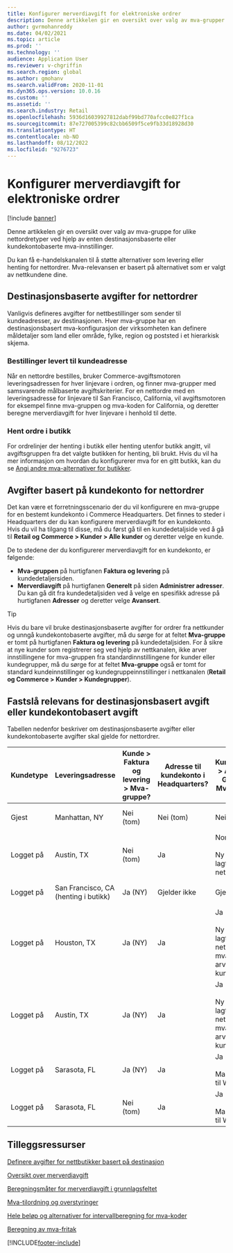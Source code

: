 ```yaml
---
title: Konfigurer merverdiavgift for elektroniske ordrer
description: Denne artikkelen gir en oversikt over valg av mva-grupper for ulike nettordretyper i Dynamics 365 Commerce.
author: gvrmohanreddy
ms.date: 04/02/2021
ms.topic: article
ms.prod: ''
ms.technology: ''
audience: Application User
ms.reviewer: v-chgriffin
ms.search.region: global
ms.author: gmohanv
ms.search.validFrom: 2020-11-01
ms.dyn365.ops.version: 10.0.16
ms.custom: ''
ms.assetid: ''
ms.search.industry: Retail
ms.openlocfilehash: 5936d16039927812dabf99bd770afcc0e827f1ca
ms.sourcegitcommit: 87e727005399c82cbb6509f5ce9fb33d18928d30
ms.translationtype: HT
ms.contentlocale: nb-NO
ms.lasthandoff: 08/12/2022
ms.locfileid: "9276723"
---
```

# <a name="configure-sales-tax-for-online-orders"></a>Konfigurer merverdiavgift for elektroniske ordrer

[!include [banner](includes/banner.md)]

Denne artikkelen gir en oversikt over valg av mva-gruppe for ulike nettordretyper ved hjelp av enten destinasjonsbaserte eller kundekontobaserte mva-innstillinger. 

Du kan få e-handelskanalen til å støtte alternativer som levering eller henting for nettordrer. Mva-relevansen er basert på alternativet som er valgt av nettkundene dine. 

## <a name="destination-based-taxes-for-online-orders"></a>Destinasjonsbaserte avgifter for nettordrer

Vanligvis defineres avgifter for nettbestillinger som sender til kundeadresser, av destinasjonen. Hver mva-gruppe har en destinasjonsbasert mva-konfigurasjon der virksomheten kan definere måldetaljer som land eller område, fylke, region og poststed i et hierarkisk skjema.

### <a name="orders-delivered-to-customer-address"></a>Bestillinger levert til kundeadresse

Når en nettordre bestilles, bruker Commerce-avgiftsmotoren leveringsadressen for hver linjevare i ordren, og finner mva-grupper med samsvarende målbaserte avgiftskriterier. For en nettordre med en leveringsadresse for linjevare til San Francisco, California, vil avgiftsmotoren for eksempel finne mva-gruppen og mva-koden for California, og deretter beregne merverdiavgift for hver linjevare i henhold til dette.

### <a name="order-pick-up-in-store"></a>Hent ordre i butikk

For ordrelinjer der henting i butikk eller henting utenfor butikk angitt, vil avgiftsgruppen fra det valgte butikken for henting, bli brukt. Hvis du vil ha mer informasjon om hvordan du konfigurerer mva for en gitt butikk, kan du se [Angi andre mva-alternativer for butikker](/dynamicsax-2012/appuser-itpro/set-other-tax-options-for-stores).

## <a name="customer-account-based-taxes-for-online-orders"></a>Avgifter basert på kundekonto for nettordrer

Det kan være et forretningsscenario der du vil konfigurere en mva-gruppe for en bestemt kundekonto i Commerce Headquarters. Det finnes to steder i Headquarters der du kan konfigurere merverdiavgift for en kundekonto. Hvis du vil ha tilgang til disse, må du først gå til en kundedetaljside ved å gå til **Retail og Commerce \> Kunder \> Alle kunder** og deretter velge en kunde.

De to stedene der du konfigurerer merverdiavgift for en kundekonto, er følgende:

- **Mva-gruppen** på hurtigfanen **Faktura og levering** på kundedetaljersiden. 
- **Merverdiavgift** på hurtigfanen **Generelt** på siden **Administrer adresser**. Du kan gå dit fra kundedetaljsiden ved å velge en spesifikk adresse på hurtigfanen **Adresser** og deretter velge **Avansert**.

> [!TIP]
> Hvis du bare vil bruke destinasjonsbaserte avgifter for ordrer fra nettkunder og unngå kundekontobaserte avgifter, må du sørge for at feltet **Mva-gruppe** er tomt på hurtigfanen **Faktura og levering** på kundedetaljsiden. For å sikre at nye kunder som registrerer seg ved hjelp av nettkanalen, ikke arver innstillingene for mva-gruppen fra standardinnstillingene for kunder eller kundegrupper, må du sørge for at feltet **Mva-gruppe** også er tomt for standard kundeinnstillinger og kundegruppeinnstillinger i nettkanalen (**Retail og Commerce \> Kunder \> Kundegrupper**).

## <a name="determine-destination-based-tax-or-customer-account-based-tax-applicability"></a>Fastslå relevans for destinasjonsbasert avgift eller kundekontobasert avgift 

Tabellen nedenfor beskriver om destinasjonsbaserte avgifter eller kundekontobaserte avgifter skal gjelde for nettordrer. 

| Kundetype | Leveringsadresse                   | Kunde > Faktura og levering > Mva-gruppe? | Adresse til kundekonto i Headquarters? | Kundeadresse > Avansert > Generelt > Mva-gruppe?                                              | Brukt mva-gruppe      |
|---------------|------------------------------------|-----------------------------------------------------|-----------------------------------|--------------------------------------------------------------------------------------------------------|------------------------------|
| Gjest         | Manhattan, NY                      | Nei (tom)                                                | Nei (tom)                              | Nei (tom)                                                                                                   | NY (destinasjonsbaserte avgifter) |
| Logget på     | Austin, TX                          | Nei (tom)                                             | Ja                               | None<br/><br/>Ny adresse lagt til via nettkanalen.                                                            | TX (destinasjonsbaserte avgifter) |
| Logget på     | San Francisco, CA (henting i butikk) | Ja (NY)                                            | Gjelder ikke                              | Gjelder ikke                                                                                                    | CA (destinasjonsbaserte avgifter) |
| Logget på     | Houston, TX                         | Ja (NY)                                            | Ja                               | Ja (NY)<br/><br/>Ny adresse lagt til via nettkanalen og mva-gruppe arvet fra kundekontoen. | NY (kundekontobaserte avgifter)  |
| Logget på     | Austin, TX                          | Ja (NY)                                            | Ja                               | Ja (NY)<br/><br/>Ny adresse lagt til via nettkanalen og mva-gruppe arvet fra kundekontoen. | NY (kundekontobaserte avgifter)  |
| Logget på     | Sarasota, FL                       | Ja (NY)                                            | Ja                               | Ja (WA)<br/><br/>Manuelt angitt til WA.                                                                          | WA (kundekontobaserte avgifter)  |
| Logget på     | Sarasota, FL                       | Nei (tom)                                                | Ja                               | Ja (WA)<br/><br/>Manuelt angitt til WA.                                                                          | WA (kundekontobaserte avgifter)  |

## <a name="additional-resources"></a>Tilleggsressurser

[Definere avgifter for nettbutikker basert på destinasjon](/dynamicsax-2012/appuser-itpro/set-up-taxes-for-online-stores-based-on-destination)

[Oversikt over merverdiavgift](../finance/general-ledger/indirect-taxes-overview.md?toc=%2fdynamics365%2fcommerce%2ftoc.json) 

[Beregningsmåter for merverdiavgift i grunnlagsfeltet](../finance/general-ledger/sales-tax-calculation-methods-origin-field.md?toc=%2fdynamics365%2fcommerce%2ftoc.json) 

[ Mva-tilordning og overstyringer](../supply-chain/procurement/tasks/sales-tax-assignment-overrides.md?toc=%2fdynamics365%2fcommerce%2ftoc.json) 

[Hele beløp og alternativer for intervallberegning for mva-koder](../finance/general-ledger/whole-amount-interval-options-sales-tax-codes.md?toc=%2fdynamics365%2fcommerce%2ftoc.json) 

[Beregning av mva-fritak](tax-exempt-price-inclusive.md) 



[!INCLUDE[footer-include](../includes/footer-banner.md)]
